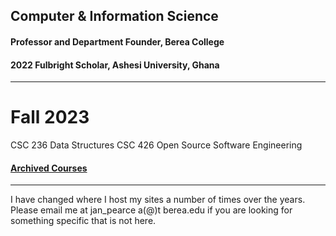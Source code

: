 ## Computer & Information Science
#### Professor and Department Founder, Berea College
#### 2022 Fulbright Scholar, Ashesi University, Ghana
----
# Fall 2023 

CSC 236 Data Structures
CSC 426 Open Source Software Engineering

#### [Archived Courses](./archived.md)

----

I have changed where I host my sites a number of times over the years. Please email me at jan_pearce a(@)t berea.edu if you are looking for something specific that is not here.
